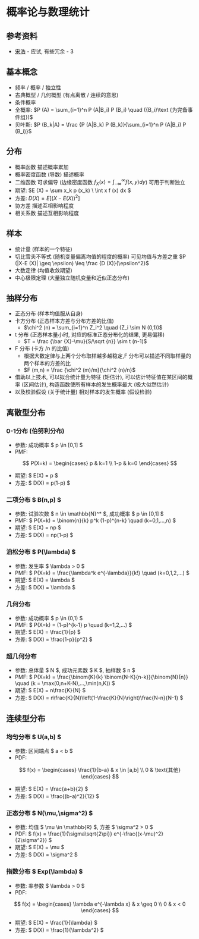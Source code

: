 # 概率论与数理统计

## 参考资料

* [宋浩](https://space.bilibili.com/66607740) - 应试, 有些冗余 - 3

## 基本概念

* 频率 / 概率 / 独立性
* 古典概型 / 几何概型 (有点离散 / 连续的意思)
* 条件概率
* 全概率: $P (A) = \sum_{i=1}^n P (A|B_i) P (B_i) \quad ({B_i}\text {为完备事件组})$
* 贝叶斯: $P (B_k|A) = \frac {P (A|B_k) P (B_k)}{\sum_{i=1}^n P (A|B_i) P (B_i)}$

## 分布

* 概率函数 描述概率累加
* 概率密度函数 (导数) 描述概率
* 二维函数 可求偏导 (边缘密度函数 $f_X (x) = \int_{-\infty}^\infty f (x,y) dy$) 可用于判断独立
* 期望: $E (X) =  \sum x_k p (x_k) \ \int x f (x) dx $
* 方差: $D (X) = E \left [ (X-E (X))^2 \right ]$
* 协方差 描述互相影响程度
* 相关系数 描述互相影响程度

## 样本

* 统计量 (样本的一个特征)
* 切比雪夫不等式 (随机变量偏离均值的程度的概率) 可见均值与方差之重 $P (|X-E (X)| \geq \epsilon) \leq \frac {D (X)}{\epsilon^2}$
* 大数定律 (均值收敛期望)
* 中心极限定理 (大量独立随机变量和近似正态分布)

## 抽样分布

* 正态分布 (样本均值服从自身)
* 卡方分布 (正态样本方差与分布方差的比值)
  * $\chi^2 (n) = \sum_{i=1}^n Z_i^2 \quad (Z_i \sim N (0,1))$
* t 分布 (正态样本量小时, 对应的标准正态分布化的结果, 更易偏移)
  * $T = \frac {\bar {X}-\mu}{S/\sqrt {n}} \sim t (n-1)$
* F 分布 (卡方 /n 的比值)
  * 根据大数定律与上两个分布取样越多越稳定,F 分布可以描述不同取样量的两个样本的方差的比
  * $F (m,n) = \frac {\chi^2 (m)/m}{\chi^2 (n)/n}$
* 借助以上技术, 可以拟合统计量为特征 (矩估计), 可以估计特征值在某区间的概率 (区间估计), 构造函数使所有样本的发生概率最大 (极大似然估计)
* 以及校验假设 (关于统计量) 相对样本的发生概率 (假设检验)

## 离散型分布

### 0-1分布 (伯努利分布)

* 参数: 成功概率 $ p \in [0,1] $
* PMF:

$$ P(X=k) = \begin{cases}
p & k=1 \\
1-p & k=0
\end{cases}
$$

* 期望: $ E(X) = p $
* 方差: $ D(X) = p(1-p) $

### 二项分布 $ B(n,p) $

* 参数: 试验次数 $ n \in \mathbb{N}^* $, 成功概率 $ p \in [0,1] $
* PMF: $ P(X=k) = \binom{n}{k} p^k (1-p)^{n-k} \quad (k=0,1,...,n) $
* 期望: $ E(X) = np $
* 方差: $ D(X) = np(1-p) $

### 泊松分布 $ P(\lambda) $

* 参数: 发生率 $ \lambda > 0 $
* PMF: $ P(X=k) = \frac{\lambda^k e^{-\lambda}}{k!} \quad (k=0,1,2,...) $
* 期望: $ E(X) = \lambda $
* 方差: $ D(X) = \lambda $

### 几何分布

* 参数: 成功概率 $ p \in (0,1) $
* PMF: $ P(X=k) = (1-p)^{k-1} p \quad (k=1,2,...) $
* 期望: $ E(X) = \frac{1}{p} $
* 方差: $ D(X) = \frac{1-p}{p^2} $

### 超几何分布

* 参数: 总体量 $ N $, 成功元素数 $ K $, 抽样数 $ n $
* PMF: $ P(X=k) = \frac{\binom{K}{k} \binom{N-K}{n-k}}{\binom{N}{n}} \quad (k = \max(0,n+K-N),...,\min(n,K)) $
* 期望: $ E(X) = n\frac{K}{N} $
* 方差: $ D(X) = n\frac{K}{N}\left(1-\frac{K}{N}\right)\frac{N-n}{N-1} $

## 连续型分布

### 均匀分布 $ U(a,b) $

* 参数: 区间端点 $ a < b $
* PDF:

$$
f(x) = \begin{cases}
\frac{1}{b-a} & x \in [a,b] \\
0 & \text{其他}
\end{cases}
$$

* 期望: $ E(X) = \frac{a+b}{2} $
* 方差: $ D(X) = \frac{(b-a)^2}{12} $

### 正态分布 $ N(\mu,\sigma^2) $

* 参数: 均值 $ \mu \in \mathbb{R} $, 方差 $ \sigma^2 > 0 $
* PDF: $ f(x) = \frac{1}{\sigma\sqrt{2\pi}} e^{-\frac{(x-\mu)^2}{2\sigma^2}} $
* 期望: $ E(X) = \mu $
* 方差: $ D(X) = \sigma^2 $

### 指数分布 $ Exp(\lambda) $

* 参数: 率参数 $ \lambda > 0 $
* PDF:

$$
f(x) = \begin{cases}
\lambda e^{-\lambda x} & x \geq 0 \\
0 & x < 0
\end{cases}
$$

* 期望: $ E(X) = \frac{1}{\lambda} $
* 方差: $ D(X) = \frac{1}{\lambda^2} $
